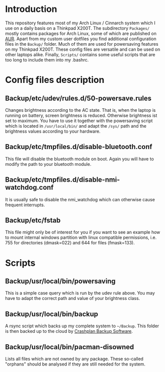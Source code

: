 # Introduction
This repository features most of my Arch Linux / Cinnarch system which I use on a daily basis on a Thinkpad X200T. The subdirectory `Packages/` mostly contains packages for Arch Linux, some of which are published on [AUR](https://aur.archlinux.org/packages/?SeB=m&K=orschiro). Apart from my custom user dotfiles you find additional configuration files in the `Backup/` folder. Much of them are used for powersaving features on my Thinkpad X200T. These config files are versatile and can be used on other laptops alike. Finally, `Scripts/` contains some useful scripts that are too long to include them into my .bashrc.

# Config files description
## Backup/etc/udev/rules.d/50-powersave.rules
Changes brightness according to the AC state. That is, when the laptop is running on battery, screen brightness is reduced. Otherwise brightness ist set to maximum. You have to use it together with the powersaving script which is located in `/usr/local/bin/` and adapt the `/sys/` path and the brightness values according to your hardware. 
## Backup/etc/tmpfiles.d/disable-bluetooth.conf
This file will disable the bluetooth module on boot. Again you will have to modify the path to your bluetooth module.
## Backup/etc/tmpfiles.d/disable-nmi-watchdog.conf
It is usually safe to disable the nmi_watchdog which can otherwise cause frequent interrupts. 
## Backup/etc/fstab
This file might only be of interest for you if you want to see an example how to mount internal windows partition with linux compatible permissions, i.e. 755 for directories (dmask=022) and 644 for files (fmask=133).

# Scripts
## Backup/usr/local/bin/powersaving
This is a simple case query which is run by the udev rule above. You may have to adapt the correct path and value of your brightness class.
## Backup/usr/local/bin/backup
A rsync script which backs up my complete system to `~/Backup`. This folder is then backed up to the cloud by [Crashplan Backup Software](http://crashplan.com).
## Backup/usr/local/bin/pacman-disowned
Lists all files which are not owned by any package. These so-called "orphans" should be analysed if they are still needed for the system.